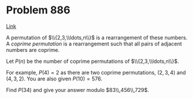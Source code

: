 # Problem 886

[Link](https://projecteuler.net/problem=886)

A permutation of $\\{2,3,\\ldots,n\\}$ is a rearrangement of these numbers. A *coprime permutation* is a rearrangement such that all pairs of adjacent numbers are coprime.

Let $P(n)$ be the number of coprime permutations of $\\{2,3,\\ldots,n\\}$.

For example, $P(4)=2$ as there are two coprime permutations, $(2,3,4)$ and $(4,3,2)$. You are also given $P(10)=576$.

Find $P(34)$ and give your answer modulo $83\\,456\\,729$.
